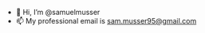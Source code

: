 - 👋 Hi, I’m @samuelmusser
- 📫 My professional email is sam.musser95@gmail.com


<!---
samuelmusser/samuelmusser is a ✨ special ✨ repository because its `README.md` (this file) appears on your GitHub profile.
You can click the Preview link to take a look at your changes.
--->
